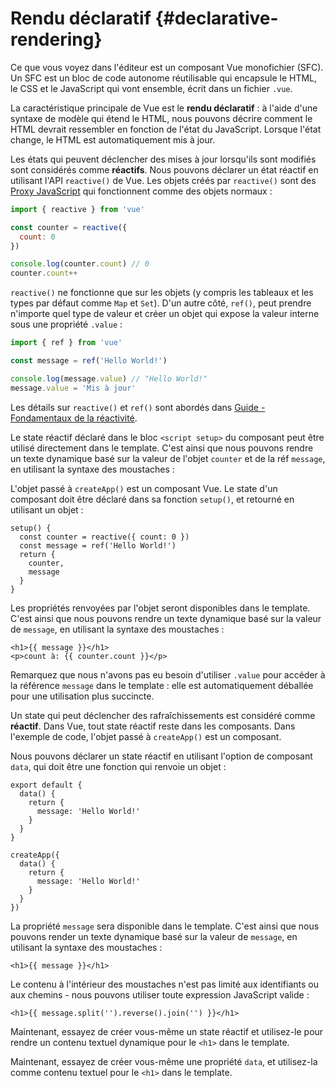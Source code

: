 # Rendu déclaratif {#declarative-rendering}

<div class="sfc">

Ce que vous voyez dans l'éditeur est un composant Vue monofichier (SFC). Un SFC est un bloc de code autonome réutilisable qui encapsule le HTML, le CSS et le JavaScript qui vont ensemble, écrit dans un fichier `.vue`.

</div>


La caractéristique principale de Vue est le **rendu déclaratif** : à l'aide d'une syntaxe de modèle qui étend le HTML, nous pouvons décrire comment le HTML devrait ressembler en fonction de l'état du JavaScript. Lorsque l'état change, le HTML est automatiquement mis à jour.

<div class="composition-api">

Les états qui peuvent déclencher des mises à jour lorsqu'ils sont modifiés sont considérés comme **réactifs**. Nous pouvons déclarer un état réactif en utilisant l'API `reactive()` de Vue. Les objets créés par `reactive()` sont des [Proxy JavaScript](https://developer.mozilla.org/en-US/docs/Web/JavaScript/Reference/Global_Objects/Proxy) qui fonctionnent comme des objets normaux :

```js
import { reactive } from 'vue'

const counter = reactive({
  count: 0
})

console.log(counter.count) // 0
counter.count++
```

`reactive()` ne fonctionne que sur les objets (y compris les tableaux et les types par défaut comme `Map` et `Set`). D'un autre côté, `ref()`, peut prendre n'importe quel type de valeur et créer un objet qui expose la valeur interne sous une propriété `.value` :

```js
import { ref } from 'vue'

const message = ref('Hello World!')

console.log(message.value) // "Hello World!"
message.value = 'Mis à jour'
```

Les détails sur `reactive()` et `ref()` sont abordés dans <a target="_blank" href="/guide/essentials/reactivity-fundamentals.html">Guide - Fondamentaux de la réactivité</a>.

<div class="sfc">

Le state réactif déclaré dans le bloc `<script setup>` du composant peut être utilisé directement dans le template. C'est ainsi que nous pouvons rendre un texte dynamique basé sur la valeur de l'objet `counter` et de la réf `message`, en utilisant la syntaxe des moustaches :

</div>

<div class="html">

L'objet passé à `createApp()` est un composant Vue. Le state d'un composant doit être déclaré dans sa fonction `setup()`, et retourné en utilisant un objet :

```js{2,5}
setup() {
  const counter = reactive({ count: 0 })
  const message = ref('Hello World!')
  return {
    counter,
    message
  }
}
```

Les propriétés renvoyées par l'objet seront disponibles dans le template. C'est ainsi que nous pouvons rendre un texte dynamique basé sur la valeur de `message`, en utilisant la syntaxe des moustaches :

</div>

```vue-html
<h1>{{ message }}</h1>
<p>count à: {{ counter.count }}</p>
```

Remarquez que nous n'avons pas eu besoin d'utiliser `.value` pour accéder à la référence `message` dans le template : elle est automatiquement déballée pour une utilisation plus succincte.

</div>

<div class="options-api">

Un state qui peut déclencher des rafraîchissements est considéré comme **réactif**. Dans Vue, tout state réactif reste dans les composants. <span class="html">Dans l'exemple de code, l'objet passé à `createApp()` est un composant.</span>

Nous pouvons déclarer un state réactif en utilisant l'option de composant `data`, qui doit être une fonction qui renvoie un objet :

<div class="sfc">

```js{3-5}
export default {
  data() {
    return {
      message: 'Hello World!'
    }
  }
}
```

</div>
<div class="html">

```js{3-5}
createApp({
  data() {
    return {
      message: 'Hello World!'
    }
  }
})
```

</div>

La propriété `message` sera disponible dans le template. C'est ainsi que nous pouvons render un texte dynamique basé sur la valeur de `message`, en utilisant la syntaxe des moustaches :

```vue-html
<h1>{{ message }}</h1>
```

</div>

Le contenu à l'intérieur des moustaches n'est pas limité aux identifiants ou aux chemins - nous pouvons utiliser toute expression JavaScript valide :

```vue-html
<h1>{{ message.split('').reverse().join('') }}</h1>
```

<div class="composition-api">

Maintenant, essayez de créer vous-même un state réactif et utilisez-le pour rendre un contenu textuel dynamique pour le `<h1>` dans le template.

</div>

<div class="options-api">

Maintenant, essayez de créer vous-même une propriété `data`, et utilisez-la comme contenu textuel pour le `<h1>` dans le template.

</div>
